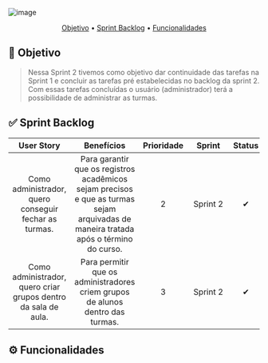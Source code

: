 ![image](https://github.com/Porygon-Users/API-Porygon/assets/145280630/c11fd94e-345a-4fee-85a2-79ef5940a5d3)

<p align = "center">
<a href="##Objetivo">Objetivo</a> •
<a href="## ✅ Sprint Backlog">Sprint Backlog</a> •
<a href="## Funcionalidades" > Funcionalidades</a>
</p>

##  🎯 Objetivo
> Nessa Sprint 2 tivemos como objetivo dar continuidade das tarefas na Sprint 1 e concluir as tarefas pré estabelecidas no backlog da sprint 2. Com essas tarefas concluídas o usuário (administrador) terá a possibilidade de administrar as turmas.


## ✅ Sprint Backlog
| User Story  | Benefícios  | Prioridade | Sprint  | Status |
|:------------:|:----------:|:-----:|:--------:|:------:|
| Como administrador, quero conseguir fechar as turmas. | Para garantir que os registros acadêmicos sejam precisos e que as turmas sejam arquivadas de maneira tratada após o término do curso. | 2 | Sprint 2 | ✔ | 
| Como administrador, quero criar grupos dentro da sala de aula. | Para permitir que os administradores criem grupos de alunos dentro das turmas. | 3 | Sprint 2 | ✔ |

## ⚙️ Funcionalidades
